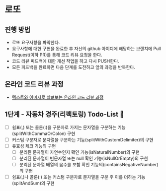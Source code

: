 # 로또
## 진행 방법
* 로또 요구사항을 파악한다.
* 요구사항에 대한 구현을 완료한 후 자신의 github 아이디에 해당하는 브랜치에 Pull Request(이하 PR)를 통해 코드 리뷰 요청을 한다.
* 코드 리뷰 피드백에 대한 개선 작업을 하고 다시 PUSH한다.
* 모든 피드백을 완료하면 다음 단계를 도전하고 앞의 과정을 반복한다.

## 온라인 코드 리뷰 과정
* [텍스트와 이미지로 살펴보는 온라인 코드 리뷰 과정](https://github.com/next-step/nextstep-docs/tree/master/codereview)

## 1단계 - 자동차 경주(리팩토링) Todo-List 🎯
- [ ] 쉼표(,) 또는 콜론(:)을 구분자로 가지는 문자열을 구분하는 기능(splitWithCommaOrColon) 구현
- [ ] 커스텀 구분자로 문자열을 구분하는 기능(splitWithCustomDelimiter)의 구현
- [ ] 유효성 체크 기능의 구현
  - [ ] 분리된 문자열이 자연수인지 확인 기능(isNaturalNumber)의 구현
  - [ ] 분리된 문자열이 빈문자열 또는 null 확인 기능(isNullOrEmpty)의 구현
  - [ ] 분리된 문자열 배열의 음수를 포함 확인 기능의(containsNegativeNumber)의 구현
- [ ] 쉼표(,)나 콜론(:) 또는 커스텀 구분자로 문자열을 구분 후 이를 더하는 기능(splitAndSum)의 구현
